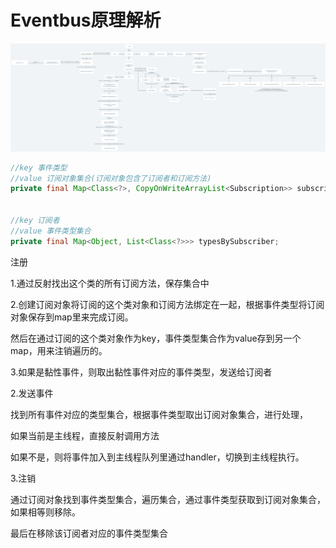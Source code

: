 # Eventbus原理解析

![](.\assets\eventbus原理.png)







```java
//key 事件类型
//value 订阅对象集合(订阅对象包含了订阅者和订阅方法)
private final Map<Class<?>, CopyOnWriteArrayList<Subscription>> subscriptionsByEventType;


//key 订阅者
//value 事件类型集合
private final Map<Object, List<Class<?>>> typesBySubscriber;
```



注册

1.通过反射找出这个类的所有订阅方法，保存集合中

2.创建订阅对象将订阅的这个类对象和订阅方法绑定在一起，根据事件类型将订阅对象保存到map里来完成订阅。

然后在通过订阅的这个类对象作为key，事件类型集合作为value存到另一个map，用来注销遍历的。

3.如果是黏性事件，则取出黏性事件对应的事件类型，发送给订阅者





2.发送事件

找到所有事件对应的类型集合，根据事件类型取出订阅对象集合，进行处理，

如果当前是主线程，直接反射调用方法

如果不是，则将事件加入到主线程队列里通过handler，切换到主线程执行。





3.注销

通过订阅对象找到事件类型集合，遍历集合，通过事件类型获取到订阅对象集合，如果相等则移除。

最后在移除该订阅者对应的事件类型集合